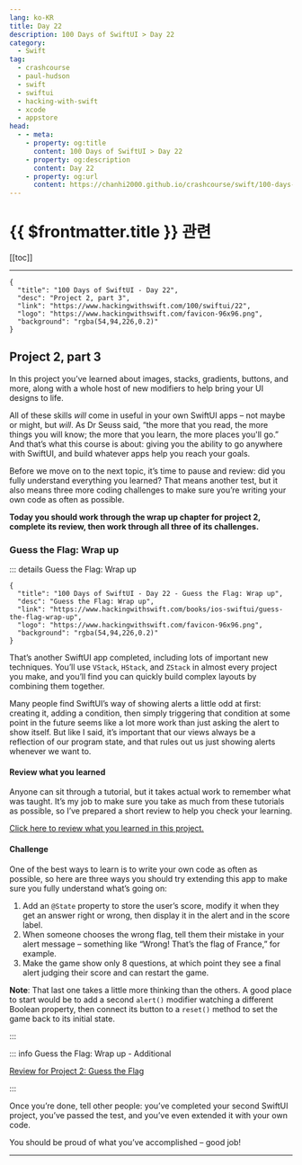 ```yaml
---
lang: ko-KR
title: Day 22
description: 100 Days of SwiftUI > Day 22
category:
  - Swift
tag: 
  - crashcourse
  - paul-hudson
  - swift
  - swiftui
  - hacking-with-swift
  - xcode
  - appstore
head:
  - - meta:
    - property: og:title
      content: 100 Days of SwiftUI > Day 22
    - property: og:description
      content: Day 22
    - property: og:url
      content: https://chanhi2000.github.io/crashcourse/swift/100-days-of-swiftui/22.html
---
```


# {{ $frontmatter.title }} 관련

[[toc]]

---

```component VPCard
{
  "title": "100 Days of SwiftUI - Day 22",
  "desc": "Project 2, part 3",
  "link": "https://www.hackingwithswift.com/100/swiftui/22",
  "logo": "https://www.hackingwithswift.com/favicon-96x96.png",
  "background": "rgba(54,94,226,0.2)"
}
```

## Project 2, part 3

In this project you’ve learned about images, stacks, gradients, buttons, and more, along with a whole host of new modifiers to help bring your UI designs to life.

All of these skills _will_ come in useful in your own SwiftUI apps – not maybe or might, but _will_. As Dr Seuss said, “the more that you read, the more things you will know; the more that you learn, the more places you'll go.” And that’s what this course is about: giving you the ability to go anywhere with SwiftUI, and build whatever apps help you reach your goals.

Before we move on to the next topic, it’s time to pause and review: did you fully understand everything you learned? That means another test, but it also means three more coding challenges to make sure you’re writing your own code as often as possible.

__Today you should work through the wrap up chapter for project 2, complete its review, then work through all three of its challenges.__

### Guess the Flag: Wrap up

::: details Guess the Flag: Wrap up

```component VPCard
{  
  "title": "100 Days of SwiftUI - Day 22 - Guess the Flag: Wrap up",
  "desc": "Guess the Flag: Wrap up",
  "link": "https://www.hackingwithswift.com/books/ios-swiftui/guess-the-flag-wrap-up",
  "logo": "https://www.hackingwithswift.com/favicon-96x96.png",
  "background": "rgba(54,94,226,0.2)"
}
```

That’s another SwiftUI app completed, including lots of important new techniques. You’ll use `VStack`, `HStack`, and `ZStack` in almost every project you make, and you’ll find you can quickly build complex layouts by combining them together.

Many people find SwiftUI’s way of showing alerts a little odd at first: creating it, adding a condition, then simply triggering that condition at some point in the future seems like a lot more work than just asking the alert to show itself. But like I said, it’s important that our views always be a reflection of our program state, and that rules out us just showing alerts whenever we want to.

#### Review what you learned

Anyone can sit through a tutorial, but it takes actual work to remember what was taught. It’s my job to make sure you take as much from these tutorials as possible, so I’ve prepared a short review to help you check your learning.

[Click here to review what you learned in this project.][guess-the-flag]

#### Challenge

One of the best ways to learn is to write your own code as often as possible, so here are three ways you should try extending this app to make sure you fully understand what’s going on:

1. Add an `@State` property to store the user’s score, modify it when they get an answer right or wrong, then display it in the alert and in the score label.
2. When someone chooses the wrong flag, tell them their mistake in your alert message – something like “Wrong! That’s the flag of France,” for example.
3. Make the game show only 8 questions, at which point they see a final alert judging their score and can restart the game.


__Note__: That last one takes a little more thinking than the others. A good place to start would be to add a second `alert()` modifier watching a different Boolean property, then connect its button to a `reset()` method to set the game back to its initial state.

:::

::: info Guess the Flag: Wrap up - Additional

[Review for Project 2: Guess the Flag][guess-the-flag]

:::

Once you’re done, tell other people: you’ve completed your second SwiftUI project, you’ve passed the test, and you’ve even extended it with your own code.

You should be proud of what you’ve accomplished – good job!

---

<TagLinks />

[guess-the-flag]: https://www.hackingwithswift.com/review/ios-swiftui/guess-the-flag